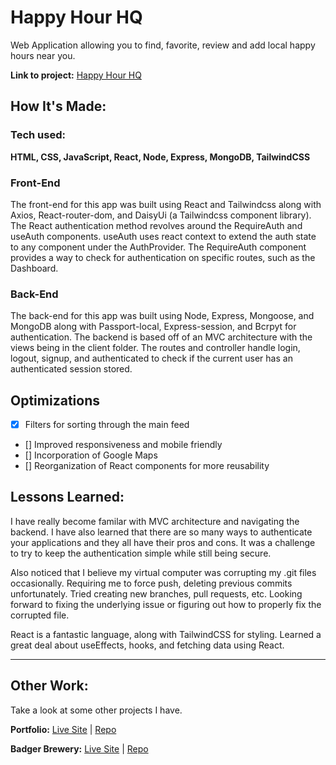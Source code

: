 # Happy Hour HQ

Web Application allowing you to find, favorite, review and add local happy hours near you.

**Link to project:** <a href="https://happyhourhq.onrender.com">Happy Hour HQ</a>

<!-- ![A screenshot of the app](https://drive.google.com/file/d/1-2_qh0nSB2_kS1qBRbo0eHqOYeL-L2Kv/view?usp=sharing)  -->

## How It's Made:

### Tech used:
**HTML, CSS, JavaScript, React, Node, Express, MongoDB, TailwindCSS**

### Front-End
The front-end for this app was built using React and Tailwindcss along with Axios, React-router-dom, and DaisyUi (a Tailwindcss component library). The React authentication method revolves around the RequireAuth and useAuth components. useAuth uses react context to extend the auth state to any component under the AuthProvider. The RequireAuth component provides a way to check for authentication on specific routes, such as the Dashboard.

### Back-End
The back-end for this app was built using Node, Express, Mongoose, and MongoDB along with Passport-local, Express-session, and Bcrpyt for authentication. The backend is based off of an MVC architecture with the views being in the client folder. The routes and controller handle login, logout, signup, and authenticated to check if the current user has an authenticated session stored.  

## Optimizations
- [X] Filters for sorting through the main feed
- [] Improved responsiveness and mobile friendly
- [] Incorporation of Google Maps
- [] Reorganization of React components for more reusability

## Lessons Learned:
I have really become familar with MVC architecture and navigating the backend. I have also learned that there are so many ways to authenticate your applications and they all have their pros and cons. It was a challenge to try to keep the authentication simple while still being secure. 

Also noticed that I believe my virtual computer was corrupting my .git files occasionally. Requiring me to force push, deleting previous commits unfortunately. Tried creating new branches, pull requests, etc. Looking forward to fixing the underlying issue or figuring out how to properly fix the corrupted file.

React is a fantastic language, along with TailwindCSS for styling. Learned a great deal about useEffects, hooks, and fetching data using React.

- - - -

## Other Work:
Take a look at some other projects I have.

**Portfolio:** [Live Site](carrib.netlify.app/) | [Repo](https://github.com/BCarrico/portfolio)

**Badger Brewery:** [Live Site](https://badgerbrewery.netlify.app/) | [Repo](https://github.com/BCarrico/BadgerBrewery)
